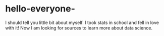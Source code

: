 # hello-everyone-
I should tell you little bit about myself. 
I took stats in school and fell in love with it! Now I am looking for sources to learn more about data science. 
